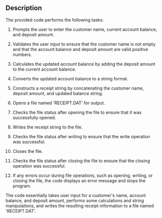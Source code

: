 
## Description

The provided code performs the following tasks:

1. Prompts the user to enter the customer name, current account balance, and deposit amount.

2. Validates the user input to ensure that the customer name is not empty and that the account balance and deposit amount are valid positive numbers.

3. Calculates the updated account balance by adding the deposit amount to the current account balance.

4. Converts the updated account balance to a string format.

5. Constructs a receipt string by concatenating the customer name, deposit amount, and updated balance string.

6. Opens a file named 'RECEIPT.DAT' for output.

7. Checks the file status after opening the file to ensure that it was successfully opened.

8. Writes the receipt string to the file.

9. Checks the file status after writing to ensure that the write operation was successful.

10. Closes the file.

11. Checks the file status after closing the file to ensure that the closing operation was successful.

12. If any errors occur during file operations, such as opening, writing, or closing the file, the code displays an error message and stops the program.

The code essentially takes user input for a customer's name, account balance, and deposit amount, performs some calculations and string manipulations, and writes the resulting receipt information to a file named 'RECEIPT.DAT'.
